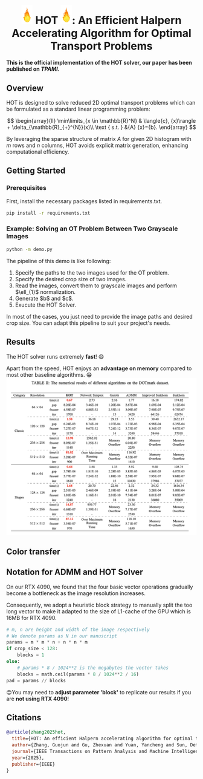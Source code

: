 <!--
 * @author: Zhexuan Gu
 * @Date: 2024-11-18 14:58:53
 * @LastEditTime: 2024-11-18 23:11:37
 * @FilePath: /HOT/README.md
 * @Description: Please implement
-->

**<h1 style="text-align:center;"> <img src="images/flame.png" alt="drawing" width="30"/>        HOT     <img src="images/flame.png" alt="drawing" width="30"/>: An Efficient Halpern Accelerating Algorithm
for Optimal Transport Problems         </h1>**

<!-- [![Contributors][contributors-shield]][contributors-url]
[![Forks][forks-shield]][forks-url]
[![Stargazers][stars-shield]][stars-url] -->

**This is the official implementation of the HOT solver, our paper has been published on ***TPAMI***.**


## Overview
HOT is designed to solve reduced 2D optimal transport problems which can be formulated as a standard linear programming problem:

$$
\begin{array}{ll}
\min\limits_{x \in \mathbb{R}^N} & \langle{c}, {x}\rangle  + \delta_{\mathbb{R}_{+}^{N}}(x)\\
         \text { s.t. } &{A} {x}={b}.
\end{array}
$$

By leveraging the sparse structure of matrix $A$ for given 2D histogram with $m$ rows and $n$ columns, HOT avoids explicit matrix generation, enhancing computational efficiency.




<!-- GETTING STARTED -->
## Getting Started
### Prerequisites

First, install the necessary packages listed in requirements.txt.

  ```sh
  pip install -r requirements.txt
  ```

### Example: Solving an OT Problem Between Two Grayscale Images
  ```sh
  python -m demo.py
  ```
The pipeline of this demo is like following: 
<ol>
<li>Specify the paths to the two images used for the OT problem.</li>
<li>Specify the desired crop size of two images.</li>
<li>Read the images, convert them to grayscale images and perform $\ell_{1}$ normalization.</li>
<li>Generate $b$ and $c$.</li>
<li>Exucute the HOT Solver.</li>
</ol>
In most of the cases, you just need to provide the image paths and desired crop size. You can adapt this pipeline to suit your project's needs. 


## Results
The HOT solver runs extremely **fast**! :smile:

Apart from the speed, HOT enjoys an **advantage on memory** compared to most other baseline algorithms. :grin:
<img src="images/result.png" alt="drawing"> 


## Color transfer



## Notation for ADMM and HOT Solver
On our RTX 4090, we found that the four basic vector operations gradually become a bottleneck as the image resolution increases.

Consequently, we adopt a heuristic block strategy to manually split the too long vector to make it adapted to the size of L1-cache of the GPU which is 16MB for RTX 4090.
```python
# m, n are height and width of the image respectively
# We denote params as N in our manuscript
params = m * m * n + n * n * m
if crop_size < 128:
    blocks = 1
else:
    # params * 8 / 1024**2 is the megabytes the vector takes
    blocks = math.ceil(params * 8 / 1024**2 / 16)
pad = params // blocks
```
:blush:You may need to **adjust parameter 'block'** to replicate our results if you are **not using RTX 4090**!


<!-- Citations -->
## Citations

```bibtex
@article{zhang2025hot,
  title={HOT: An efficient Halpern accelerating algorithm for optimal transport problems},
  author={Zhang, Guojun and Gu, Zhexuan and Yuan, Yancheng and Sun, Defeng},
  journal={IEEE Transactions on Pattern Analysis and Machine Intelligence},
  year={2025},
  publisher={IEEE}
}
```




<!-- MARKDOWN LINKS & IMAGES -->
<!-- https://www.markdownguide.org/basic-syntax/#reference-style-links -->
[contributors-shield]: https://img.shields.io/github/contributors/GUZhexuan/HOT.svg?style=for-the-badge
[contributors-url]: https://github.com/GUZhexuan/HOT/graphs/contributors
[forks-shield]: https://img.shields.io/github/forks/GUZhexuan/HOT.svg?style=for-the-badge
[forks-url]: https://github.com/GUZhexuan/HOT/network/members
[stars-shield]: https://img.shields.io/github/stars/GUZhexuan/HOT.svg?style=for-the-badge
[stars-url]: https://github.com/GUZhexuan/HOT/stargazers